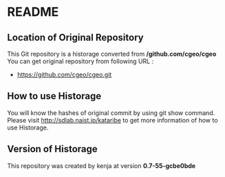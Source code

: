 # README
## Location of Original Repository
This Git repository is a historage converted from **/github.com/cgeo/cgeo**  
You can get original repository from following URL :

- https://github.com/cgeo/cgeo.git

## How to use Historage
You will know the hashes of original commit by using git show command.  
Please visit <http://sdlab.naist.jp/kataribe> to get more information of how to use Historage.

## Version of Historage
This repository was created by kenja at version **0.7-55-gcbe0bde**
